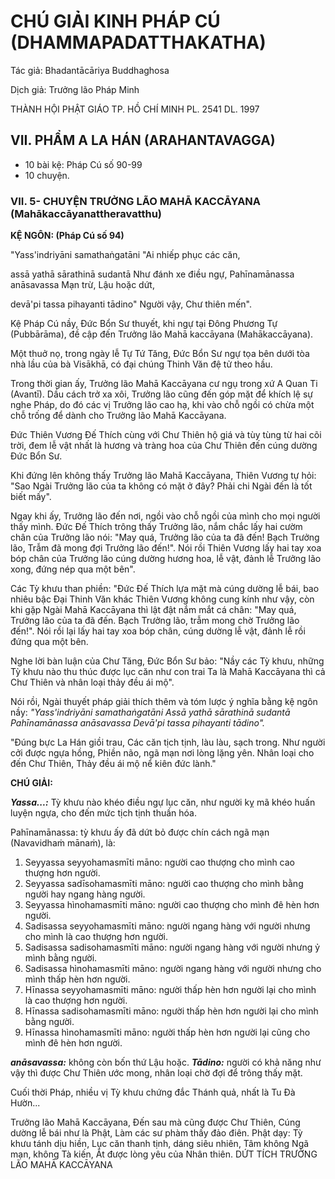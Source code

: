 # CHÚ GIẢI KINH PHÁP CÚ (DHAMMAPADATTHAKATHA)

Tác giả: Bhadantācāriya Buddhaghosa

Dịch giả: Trưởng lão Pháp Minh

THÀNH HỘI PHẬT GIÁO TP. HỒ CHÍ MINH
PL. 2541 DL. 1997

## VII. PHẨM A LA HÁN (ARAHANTAVAGGA)

- 10 bài kệ: Pháp Cú số 90-99
- 10 chuyện.

### VII. 5- CHUYỆN TRƯỞNG LÃO MAHĀ KACCĀYANA (Mahākaccāyanattheravatthu)

**KỆ NGÔN: (Pháp Cú số 94)**

"Yass'indriyāni samathaṅgatāni "Ai nhiếp phục các căn,

assā yathā sārathinā sudantā Như đánh xe điều ngự,
Pahīnamānassa anāsavassa Mạn trừ, Lậu hoặc dứt,

devā'pi tassa pihayanti tādino" Người vậy, Chư thiên mến".

Kệ Pháp Cú nầy, Đức Bổn Sư thuyết, khi ngự tại Đông Phương Tự (Pubbārāma), đề cập đến
Trưởng lão Mahā kaccāyana (Mahākaccāyana).

Một thuở nọ, trong ngày lễ Tự Tứ Tăng, Đức Bổn Sư ngự tọa bên dưới tòa nhà lầu của bà
Visākhā, có đại chúng Thinh Văn đệ tử theo hầu.

Trong thời gian ấy, Trưởng lão Mahā Kaccāyana cư ngụ trong xứ A Quan Ti (Avantī). Dầu cách trở xa xôi, Trưởng lão cũng đến góp mặt để khích lệ sự nghe Pháp, do đó các vị Trưởng lão cao hạ, khi vào chỗ ngồi có chừa một chỗ trống để dành cho Trưởng lão Mahā Kaccāyana.

Đức Thiên Vương Đế Thích cùng với Chư Thiên hộ giá và tùy tùng từ hai cõi trời, đem lễ vật nhất là hương và tràng hoa của Chư Thiên đến cúng dường Đức Bổn Sư.

Khi đứng lên không thấy Trưởng lão Mahā Kaccāyana, Thiên Vương tự hỏi: "Sao Ngài Trưởng lão của ta không có mặt ở đây? Phải chi Ngài đến là tốt biết mấy".

Ngay khi ấy, Trưởng lão đến nơi, ngồi vào chỗ ngồi của mình cho mọi người thấy mình. Đức Đế Thích trông thấy Trưởng lão, nắm chắc lấy hai cườm chân của Trưởng lão nói: "May quá, Trưởng lão của ta đã đến! Bạch Trưởng lão, Trẫm đã mong đợi Trưởng lão đến!". Nói rồi Thiên
Vương lấy hai tay xoa bóp chân của Trưởng lão cúng dường hương hoa, lễ vật, đảnh lễ Trưởng lão xong, đứng nép qua một bên".

Các Tỳ khưu than phiền: "Đức Đế Thích lựa mặt mà cúng dường lễ bái, bao nhiêu bậc Đại Thinh
Văn khác Thiên Vương không cung kính như vậy, còn khi gặp Ngài Mahā Kaccāyana thì lật đật nắm mắt cá chân: "May quá, Trưởng lão của ta đã đến. Bạch Trưởng lão, trẫm mong chờ Trưởng lão đến!". Nói rồi lại lấy hai tay xoa bóp chân, cúng dường lễ vật, đảnh lễ rồi đứng qua một bên.

Nghe lời bàn luận của Chư Tăng, Đức Bổn Sư bảo: "Nầy các Tỳ khưu, những Tỳ khưu nào thu thúc được lục căn như con trai Ta là Mahā Kaccāyana thì cả Chư Thiên và nhân loại thảy đều ái mộ".

Nói rồi, Ngài thuyết pháp giải thích thêm và tóm lược ý nghĩa bằng kệ ngôn nầy: _"Yass'indriyāni samathaṅgatāni
Assā yathā sārathinā sudantā
Pahīnamānassa anāsavassa
Devā'pi tassa pihayanti tādino"._

"Đúng bực La Hán giồi trau,
Các căn tịch tịnh, làu làu, sạch trong.
Như người cởi được ngựa hồng,
Phiền não, ngã mạn nơi lòng lặng yên.
Nhân loại cho đến Chư Thiên,
Thảy đều ái mộ nể kiên đức lành."

**CHÚ GIẢI:**

**_Yassa...:_** Tỳ khưu nào khéo điều ngự lục căn, như người kỵ mã khéo huấn luyện ngựa, cho đến mức tịch tịnh thuần hóa.

Pahīnamānassa: tỳ khưu ấy đã dứt bỏ được chín cách ngã mạn (Navavidhaṁ mānaṁ), là:

1. Seyyassa seyyohamasmīti māno: người cao thượng cho mình cao thượng hơn người.
2. Seyyassa sadīsohamasmīti māno: người cao thượng cho mình bằng người hay ngang hàng người.
3. Seyyassa hìnohamasmīti māno: người cao thượng cho mình đê hèn hơn người.
4. Sadisassa seyyohamasmīti māno: người ngang hàng với người nhưng cho mình là cao thượng hơn người.
5. Sadisassa sadisohamasmīti māno: người ngang hàng với người nhưng ỷ mình bằng người.
6. Sadisassa hìnohamasmīti māno: người ngang hàng với người nhưng cho mình thấp hèn hơn người.
7. Hīnassa seyyohamasmīti māno: người thấp hèn hơn người lại cho mình là cao thượng hơn người.
8. Hīnassa sadisohamasmīti māno: người thấp hèn hơn người lại cho mình bằng người.
9. Hīnassa hìnohamasmīti māno: người thấp hèn hơn người lại cũng cho mình đê hèn hơn người.

**_anāsavassa:_** không còn bốn thứ Lậu hoặc. **_Tādino:_** người có khả năng như vậy thì được Chư Thiên ước mong, nhân loại chờ đợi để trông thấy mặt.

Cuối thời Pháp, nhiều vị Tỳ khưu chứng đắc Thánh quả, nhất là Tu Đà Hườn...

Trưởng lão Mahā Kaccāyana, Đến sau mà cũng được Chư Thiên,
Cúng dường lễ bái như là Phật,
Làm các sư phàm thấy đảo điên.
Phật dạy: Tỳ khưu tánh dịu hiền,
Lục căn thanh tịnh, dáng siêu nhiên,
Tâm không Ngã mạn, không Tà kiến, Ắt được lòng yêu của Nhân thiên.
DỨT TÍCH TRƯỞNG LÃO MAHĀ KACCĀYANA
